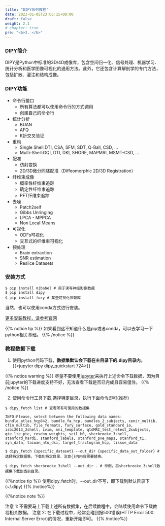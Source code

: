 ```yaml
---
title: "DIPY系列教程"
date: 2023-01-05T23:05:15+08:00
draft: false
weight: 2.1
# chapter: true
pre: "<b>3. </b>"
---
```


### [DIPY简介](https://dipy.org/)
DIPY是Python中标准的3D/4D成像库，包含空间归一化、信号处理、机器学习、统计分析和医学图像可视化的通用方法。此外，它还包含计算解剖学的专门方法，包括扩散、灌注和结构成像。

### DIPY功能
- 命令行接口
  - 所有算法都可以使用命令行的方式调用
  - 创建自己的命令行
- 统计分析
  - BUAN
  - AFQ
  - K折交叉验证
- 重构
  - Single Shell:DTI, CSA, SFM, SDT, Q-Ball, CSD, ...
  - Multi-Shell:GQI, DTI, DKI, SHORE, MAPMRI, MSMT-CSD, ...
- 配准
  - 仿射变换
  - 2D/3D微分同胚配准（Diffeomorphic 2D/3D Registration）
- 纤维束成像
  - 概率性纤维束追踪
  - 确定性纤维束追踪
  - PFT纤维束追踪
- 去噪
  - Patch2self
  - Gibbs Unringing
  - LPCA - MPPCA
  - Non Local Means
- 可视化
  - ODFs可视化
  - 交互式的纤维束可视化
- 预处理
  - Brain extraction
  - SNR estimation
  - Reslice Datasets

### 安装方式
```shell
$ pip install nibabel # 用于读写神经影像数据
$ pip install dipy
$ pip install fury # 某些可视化依赖库
```
当然，也可以使用conda方式进行安装。

[更多安装教程，请参考官网](https://dipy.org/documentation/1.5.0/installation/)

{{% notice tip %}}
如果看到这不知道什么是pip或者conda，可以去学习一下python相关基础。
{{% /notice %}}


### 教程数据下载
1. 使用python代码下载，**数据集默认会下载在主目录下的.dipy目录内。**
{{<jupyter dipy dipy_quickstart 724>}}

{{% notice warning %}}
尽量不要使用[jupyter](https://jupyter.org/)来执行上述命令下载数据，因为目前jupyter的下载进度支持不好，无法查看下载是否已完成且容易僵住。
{{% /notice %}}

2. 使用命令行工具下载,选择特定目录，执行下面命令即可(推荐)
  ```shell
  $ dipy_fetch list # 查看所有可使用的数据集

  INFO:Please, select between the following data names: bundle_atlas_hcp842, bundle_fa_hcp, bundles_2_subjects, cenir_multib, cfin_multib, file_formats, fury_surface, gold_standard_io, isbi2013_2shell, ivim, mni_template, qtdMRI_test_retest_2subjects, qte_lte_pte, resdnn_weights, scil_b0, sherbrooke_3shell, stanford_hardi, stanford_labels, stanford_pve_maps, stanford_t1, syn_data, taiwan_ntu_dsi, target_tractogram_hcp, tissue_data

  $ dipy_fetch {specific_dataset} --out_dir {specific_data_out_folder} # 选择特定数据集，下载到特定目录，注意{}内内容需要替换。

  $ dipy_fetch sherbrooke_3shell --out_dir . # 举例，将sherbrooke_3shell数据集下载到当前目录。

  ```

  {{%notice tip %}}
  使用dipy_fetch时，--out_dir不写，即下载到默认目录下(~/.dipy)
  {{% /notice%}}

  {{%notice note %}}
  
  注意 1: 不需要马上下载上述所有数据集，在后续教程中，会陆续使用命令下载教程相关数据。
  注意 2: 在下载过程中，经常会碰到报500错误(HTTP Error 500: Internal Server Error)的情况，重新开始即可。
  {{% /notice%}}

  <!-- 
  参考教程：
  http://www.diffusion-imaging.com/ -->